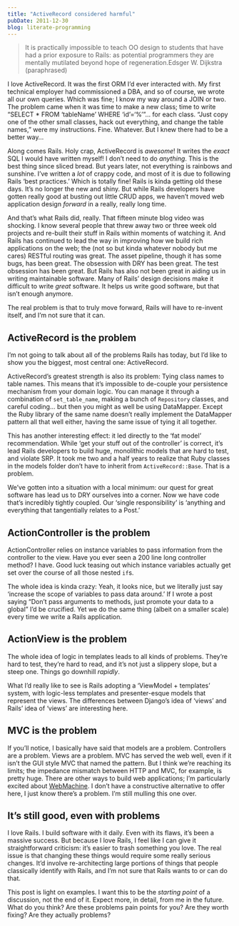 ```yaml
---
title: "ActiveRecord considered harmful"
pubDate: 2011-12-30
blog: literate-programming
---
```



> It is practically impossible to teach OO design to students that have had a prior exposure to Rails: as potential programmers they are mentally mutilated beyond hope of regeneration.Edsger W. Dijkstra (paraphrased)
> 

I love ActiveRecord. It was the first ORM I’d ever interacted with. My first technical employer had commissioned a DBA, and so of course, we wrote all our own queries. Which was fine; I know my way around a JOIN or two. The problem came when it was time to make a new class; time to write “SELECT * FROM ‘tableName’ WHERE ‘id’=‘%’”… for each class. “Just copy one of the other small classes, hack out everything, and change the table names,” were my instructions. Fine. Whatever. But I knew there had to be a better way…

Along comes Rails. Holy crap, ActiveRecord is *awesome*! It writes the *exact* SQL I would have written myself! I don’t need to do *anything*. This is the best thing since sliced bread. But years later, not everything is rainbows and sunshine. I’ve written a *lot* of crappy code, and most of it is due to following Rails ‘best practices.’ Which is totally fine! Rails is kinda getting old these days. It’s no longer the new and shiny. But while Rails developers have gotten really good at busting out little CRUD apps, we haven’t moved web application design *forward* in a really, really long time.

And that’s what Rails did, really. That fifteen minute blog video was shocking. I know several people that threw away two or three week old projects and re-built their stuff in Rails within moments of watching it. And Rails has continued to lead the way in improving how we build rich applications on the web; the (not so but kinda whatever nobody but me cares) RESTful routing was great. The asset pipeline, though it has some bugs, has been great. The obsession with DRY has been great. The test obsession has been great. But Rails has also not been great in aiding us in writing maintainable software. Many of Rails’ design decisions make it difficult to write *great* software. It helps us write good software, but that isn’t enough anymore.

The real problem is that to truly move forward, Rails will have to re-invent itself, and I’m not sure that it can.

## ActiveRecord is the problem

I’m not going to talk about all of the problems Rails has today, but I’d like to show you the biggest, most central one: ActiveRecord.

ActiveRecord’s greatest strength is also its problem: Tying class names to table names. This means that it’s impossible to de-couple your persistence mechanism from your domain logic. You can manage it through a combination of `set_table_name`, making a bunch of `Repository` classes, and careful coding… but then you might as well be using DataMapper. Except the Ruby library of the same name doesn’t really implement the DataMapper pattern all that well either, having the same issue of tying it all together.

This has another interesting effect: it led directly to the ‘fat model’ recommendation. While ‘get your stuff out of the controller’ is correct, it’s lead Rails developers to build huge, monolithic models that are hard to test, and violate SRP. It took me two and a half years to realize that Ruby classes in the models folder don’t have to inherit from `ActiveRecord::Base`. That is a problem.

We’ve gotten into a situation with a local minimum: our quest for great software has lead us to DRY ourselves into a corner. Now we have code that’s incredibly tightly coupled. Our ‘single responsibility’ is ‘anything and everything that tangentially relates to a Post.’

## ActionController is the problem

ActionController relies on instance variables to pass information from the controller to the view. Have you ever seen a 200 line long controller method? I have. Good luck teasing out which instance variables actually get set over the course of all those nested `if`s.

The whole idea is kinda crazy: Yeah, it looks nice, but we literally just say ‘increase the scope of variables to pass data around.’ If I wrote a post saying “Don’t pass arguments to methods, just promote your data to a global” I’d be crucified. Yet we do the same thing (albeit on a smaller scale) every time we write a Rails application.

## ActionView is the problem

The whole idea of logic in templates leads to all kinds of problems. They’re hard to test, they’re hard to read, and it’s not just a slippery slope, but a steep one. Things go downhill *rapidly*.

What I’d really like to see is Rails adopting a ‘ViewModel + templates’ system, with logic-less templates and presenter-esque models that represent the views. The differences between Django’s idea of ‘views’ and Rails’ idea of ‘views’ are interesting here.

## MVC is the problem

If you’ll notice, I basically have said that models are a problem. Controllers are a problem. Views are a problem. MVC has served the web well, even if it isn’t the GUI style MVC that named the pattern. But I think we’re reaching its limits; the impedance mismatch between HTTP and MVC, for example, is pretty huge. There are other ways to build web applications; I’m particularly excited about [WebMachine](http://rubyconf-webmachine.heroku.com/). I don’t have a constructive alternative to offer here, I just know there’s a problem. I’m still mulling this one over.

## It’s still good, even with problems

I love Rails. I build software with it daily. Even with its flaws, it’s been a massive success. But because I love Rails, I feel like I can give it straightforward criticism: it’s easier to trash something you love. The real issue is that changing these things would require some really serious changes. It’d involve re-architecting large portions of things that people classically identify with Rails, and I’m not sure that Rails wants to or can do that.

This post is light on examples. I want this to be the *starting point* of a discussion, not the end of it. Expect more, in detail, from me in the future. What do you think? Are these problems pain points for you? Are they worth fixing? Are they actually problems?
